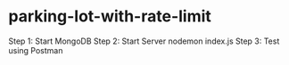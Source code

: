 # parking-lot-with-rate-limit

Step 1: Start MongoDB
Step 2: Start Server 
        nodemon index.js
Step 3: Test using Postman
        
